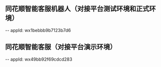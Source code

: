 ## 同花顺智能客服机器人（对接平台测试环境和正式环境）
-- appId: wx1bebbb9b7123b7d6

## 同花顺智能客服（对接平台演示环境）
-- appId: wx49bb92f69cdcd283